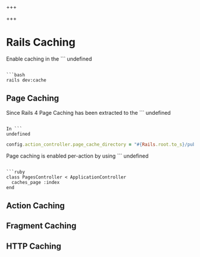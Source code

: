 
+++

+++
# Rails Caching

Enable caching in the ```
undefined
```

```bash 
rails dev:cache
```

## Page Caching

Since Rails 4 Page Caching has been extracted to the ```
undefined
```.

In ```
undefined
```

```ruby 
config.action_controller.page_cache_directory = "#{Rails.root.to_s}/public/deploy"
```

Page caching is enabled per-action by using ```
undefined
``` method.

```ruby 
class PagesController < ApplicationController
  caches_page :index
end
```

## Action Caching

## Fragment Caching

## HTTP Caching

